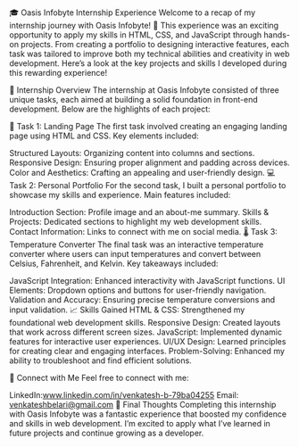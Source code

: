 🎓 Oasis Infobyte Internship Experience
Welcome to a recap of my internship journey with Oasis Infobyte! 🚀 This experience was an exciting opportunity to apply my skills in HTML, CSS, and JavaScript through hands-on projects. From creating a portfolio to designing interactive features, each task was tailored to improve both my technical abilities and creativity in web development. Here’s a look at the key projects and skills I developed during this rewarding experience!

💼 Internship Overview
The internship at Oasis Infobyte consisted of three unique tasks, each aimed at building a solid foundation in front-end development. Below are the highlights of each project:

📝 Task 1: Landing Page
The first task involved creating an engaging landing page using HTML and CSS. Key elements included:

Structured Layouts: Organizing content into columns and sections.
Responsive Design: Ensuring proper alignment and padding across devices.
Color and Aesthetics: Crafting an appealing and user-friendly design.
💻 Task 2: Personal Portfolio
For the second task, I built a personal portfolio to showcase my skills and experience. Main features included:

Introduction Section: Profile image and an about-me summary.
Skills & Projects: Dedicated sections to highlight my web development skills.
Contact Information: Links to connect with me on social media.
🌡️ Task 3: Temperature Converter
The final task was an interactive temperature converter where users can input temperatures and convert between Celsius, Fahrenheit, and Kelvin. Key takeaways included:

JavaScript Integration: Enhanced interactivity with JavaScript functions.
UI Elements: Dropdown options and buttons for user-friendly navigation.
Validation and Accuracy: Ensuring precise temperature conversions and input validation.
📈 Skills Gained
HTML & CSS: Strengthened my foundational web development skills.
Responsive Design: Created layouts that work across different screen sizes.
JavaScript: Implemented dynamic features for interactive user experiences.
UI/UX Design: Learned principles for creating clear and engaging interfaces.
Problem-Solving: Enhanced my ability to troubleshoot and find efficient solutions.

🔗 Connect with Me
Feel free to connect with me:

LinkedIn:www.linkedin.com/in/venkatesh-b-79ba04255
Email: venkateshbelari@gmail.com
🌟 Final Thoughts
Completing this internship with Oasis Infobyte was a fantastic experience that boosted my confidence and skills in web development. I’m excited to apply what I’ve learned in future projects and continue growing as a developer.
